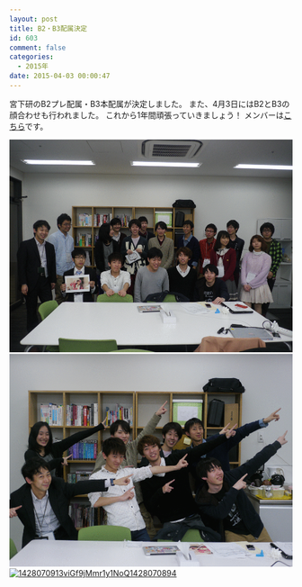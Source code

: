 ```yaml
---
layout: post
title: B2・B3配属決定
id: 603
comment: false
categories:
  - 2015年
date: 2015-04-03 00:00:47
---
```


宮下研のB2プレ配属・B3本配属が決定しました。
また、4月3日にはB2とB3の顔合わせも行われました。
これから1年間頑張っていきましょう！
メンバーは[こちら](http://miyashita.com/?page_id=312)です。

[![1428069430u46fOHS9ck4mFtz1428069426](/wp-content/uploads/2015/04/1428069430u46fOHS9ck4mFtz1428069426.gif)](/wp-content/uploads/2015/04/1428069430u46fOHS9ck4mFtz1428069426.gif)[![1428069816KZmFBmEjTkpMOeu1428069808](/wp-content/uploads/2015/04/1428069816KZmFBmEjTkpMOeu1428069808.gif)](/wp-content/uploads/2015/04/1428069816KZmFBmEjTkpMOeu1428069808.gif)[![1428070913viGf9jMmr1y1NoQ1428070894](/wp-content/uploads/2015/04/1428070913viGf9jMmr1y1NoQ1428070894.gif)](/wp-content/uploads/2015/04/1428070913viGf9jMmr1y1NoQ1428070894.gif)
